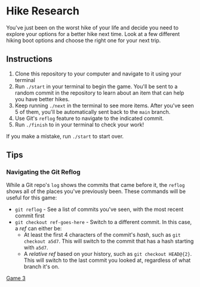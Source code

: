 # Hike Research

You've just been on the worst hike of your life and decide you need to explore
your options for a better hike next time. Look at a few different hiking boot
options and choose the right one for your next trip.

## Instructions

1. Clone this repository to your computer and navigate to it using your terminal
2. Run `./start` in your terminal to begin the game. You'll be sent to a random
   commit in the repository to learn about an item that can help you have better
   hikes.
3. Keep running `./next` in the terminal to see more items. After you've seen 5
   of them, you'll be automatically sent back to the `main` branch.
4. Use Git's `reflog` feature to navigate to the indicated commit.
5. Run `./finish` to in your terminal to check your work!

If you make a mistake, run `./start` to start over.

## Tips

### Navigating the Git Reflog

While a Git repo's `log` shows the commits that came before it, the `reflog`
shows all of the places you've previously been. These commands will be useful
for this game:

- `git reflog` - See a list of commits you've seen, with the most recent commit
  first
- `git checkout ref-goes-here` - Switch to a different commit. In this case, a
  _ref_ can either be:
  - At least the first 4 characters of the commit's _hash_, such as
    `git checkout a5d7`. This will switch to the commit that has a hash starting
    with `a5d7`.
  - A _relative ref_ based on your history, such as `git checkout HEAD@{2}`.
    This will switch to the last commit you looked at, regardless of what branch
    it's on.

[Game 3](https://github.com/sikaeducation/hike-plan)

